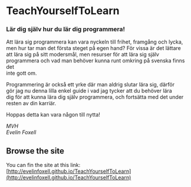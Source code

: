 # TeachYourselfToLearn

### Lär dig själv hur du lär dig programmera!

Att lära sig programmera kan vara nyckeln till frihet, framgång och lycka, <br>
men hur tar man det första steget på egen hand? För vissa är det lättare<br>
att lära sig på sitt modersmål, men resurser för att lära sig själv<br>
programmera och vad man behöver kunna runt omkring på svenska finns det<br>
inte gott om.

Programmering är också ett yrke där man aldrig slutar lära sig, därför<br>
gör jag nu denna lilla enkel guide i vad jag tycker att du behöver lära <br>
dig för att kunna lära dig själv programmera, och fortsätta med det under<br>
resten av din karriär.

Hoppas detta kan vara någon till nytta!

_MVH_<br>
_Evelin Foxell_

## Browse the site

You can fin the site at this link: [http://evelinfoxell.github.io/TeachYourselfToLearn](http://evelinfoxell.github.io/TeachYourselfToLearn)
